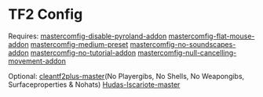 # TF2 Config

Requires:
[mastercomfig-disable-pyroland-addon](https://github.com/mastercomfig/mastercomfig/releases)
[mastercomfig-flat-mouse-addon](https://github.com/mastercomfig/mastercomfig/releases)
[mastercomfig-medium-preset](https://github.com/mastercomfig/mastercomfig/releases)
[mastercomfig-no-soundscapes-addon](https://github.com/mastercomfig/mastercomfig/releases)
[mastercomfig-no-tutorial-addon](https://github.com/mastercomfig/mastercomfig/releases)
[mastercomfig-null-cancelling-movement-addon](https://github.com/mastercomfig/mastercomfig/releases)

Optional:
[cleantf2plus-master](https://github.com/JarateKing/CleanTF2plus)(No Playergibs, No Shells, No Weapongibs, Surfaceproperties & Nohats)
[Hudas-Iscariote-master](https://github.com/Hypnootize/Hudas-Iscariote)
